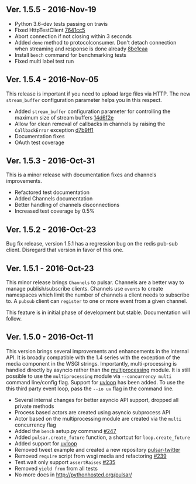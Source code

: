 ## Ver. 1.5.5 - 2016-Nov-19

* Python 3.6-dev tests passing on travis
* Fixed HttpTestClient [7641cc5](https://github.com/quantmind/pulsar/commit/7641cc5acb11e9fb44d5e814fe3bba39fdefc013)
* Abort connection if not closing within 3 seconds
* Added ``done`` method to protocolconsumer. Don't detach connection when streaming and response is done already [8be1caa](https://github.com/quantmind/pulsar/commit/8be1caaa18cba8ca40de822e657e3a155250aed7)
* Install ``bench`` command for benchmarking tests
* Fixed multi label test run


## Ver. 1.5.4 - 2016-Nov-05

This release is important if you need to upload large files via HTTP.
The new ``stream_buffer`` configuration parameter helps you in this respect.

* Added ``stream_buffer`` configuration parameter for controlling the maximum size of stream buffers
  [14d6f2e](https://github.com/quantmind/pulsar/commit/14d6f2e7d1f54795ab5fe8f15ed97dd5eb6f62c5)
* Allow for clean removal of callbacks in channels by raising the ``CallbackError`` exception
  [d7b9ff1](https://github.com/quantmind/pulsar/commit/d7b9ff177f76abd5c08859319571dcabe852cf9b)
* Documentation fixes
* OAuth test coverage


## Ver. 1.5.3 - 2016-Oct-31

This is a minor release with documentation fixes and channels improvements.

* Refactored test documentation
* Added Channels documentation
* Better handling of channels disconnections
* Increased test coverage by 0.5%


## Ver. 1.5.2 - 2016-Oct-23

Bug fix release, version 1.5.1 has a regression bug on the redis pub-sub client.
Disregard that version in favor of this one.


## Ver. 1.5.1 - 2016-Oct-23

This minor release brings ``Channels`` to pulsar.
Channels are a better way to manage publish/subscribe clients.
Channels use ``events`` to create namespaces which limit the
number of channels a client needs to subscribe to. A ``pubsub``
client can ``register`` to one or more event from a given channel.

This feature is in initial phase of development but stable.
Documentation will follow.


## Ver. 1.5.0 - 2016-Oct-11

This version brings several improvements and enhancements in the internal API.
It is broadly compatible with the 1.4 series with the exception of the media component in the
WSGI strings. Importantly, multi-processing is handled directly by asyncio
rather than the [multiprocessing](https://docs.python.org/3/library/multiprocessing.html) module.
It is still possible to use the ``multiprocessing`` module via ``--concurrency multi``
command line/config flag.
Support for [uvloop](https://github.com/MagicStack/uvloop) has been added.
To use the this third party event loop, pass the ``--io uv`` flag in the command line.

* Several internal changes for better asyncio API support, dropped all private methods
* Process based actors are created using asyncio subprocess API
* Actor based on the multiprocessing module are created via the ``multi`` concurrency flag
* Added the ``bench`` setup.py command [#247](https://github.com/quantmind/pulsar/issues/247)
* Added ``pulsar.create_future`` function, a shortcut for ``loop.create_future``
* Added support for [uvloop](https://github.com/MagicStack/uvloop)
* Removed tweet example and created a new repository [pulsar-twitter](https://github.com/quantmind/pulsar-twitter)
* Removed ``require`` script from wsgi media and refactoring [#239](https://github.com/quantmind/pulsar/issues/239)
* Test.wait only support ``assertRaises`` [#235](https://github.com/quantmind/pulsar/issues/235)
* Removed ``yield from`` from all tests
* No more docs in http://pythonhosted.org/pulsar/
